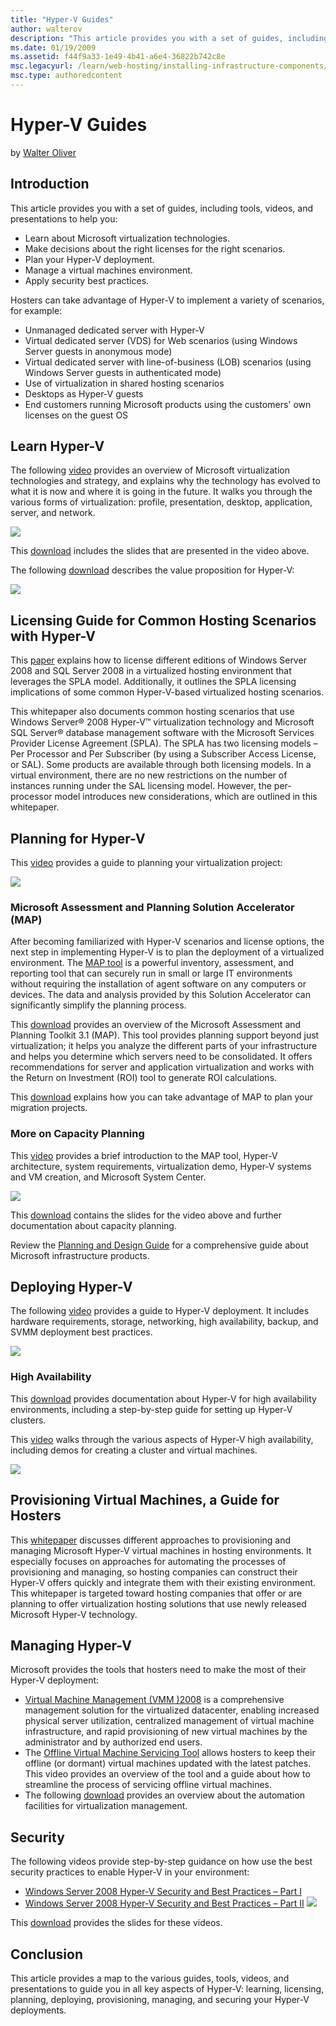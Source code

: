 ```yaml
---
title: "Hyper-V Guides"
author: walterov
description: "This article provides you with a set of guides, including tools, videos, and presentations to help you: Learn about Microsoft virtualization technologies. Ma..."
ms.date: 01/19/2009
ms.assetid: f44f9a33-1e49-4b41-a6e4-36822b742c8e
msc.legacyurl: /learn/web-hosting/installing-infrastructure-components/hyper-v-guides
msc.type: authoredcontent
---
```

# Hyper-V Guides

by [Walter Oliver](https://github.com/walterov)

## Introduction

This article provides you with a set of guides, including tools, videos, and presentations to help you:

- Learn about Microsoft virtualization technologies.
- Make decisions about the right licenses for the right scenarios.
- Plan your Hyper-V deployment.
- Manage a virtual machines environment.
- Apply security best practices.

Hosters can take advantage of Hyper-V to implement a variety of scenarios, for example:

- Unmanaged dedicated server with Hyper-V
- Virtual dedicated server (VDS) for Web scenarios (using Windows Server guests in anonymous mode)
- Virtual dedicated server with line-of-business (LOB) scenarios (using Windows Server guests in authenticated mode)
- Use of virtualization in shared hosting scenarios
- Desktops as Hyper-V guests
- End customers running Microsoft products using the customers' own licenses on the guest OS

## Learn Hyper-V

The following [video](https://mediadl.microsoft.com/mediadl/IISNET/Media/HDA20-HyperV/Virtualization%20360-Microsoft%20Virtualization%20Strategy.wmv "video") provides an overview of Microsoft virtualization technologies and strategy, and explains why the technology has evolved to what it is now and where it is going in the future. It walks you through the various forms of virtualization: profile, presentation, desktop, application, server, and network.

[![](hyper-v-guides/_static/image2.jpg)](hyper-v-guides/_static/image1.jpg)

This [download](https://download.microsoft.com/download/A/2/F/A2F199C0-672E-44E6-BF1D-878E233C3F08/ValueProp.zip "download") includes the slides that are presented in the video above. 

The following [download](https://download.microsoft.com/download/A/2/F/A2F199C0-672E-44E6-BF1D-878E233C3F08/ValueProp.zip "download") describes the value proposition for Hyper-V:

[![](hyper-v-guides/_static/image5.jpg)](hyper-v-guides/_static/image4.jpg)

## Licensing Guide for Common Hosting Scenarios with Hyper-V

This [paper](https://download.microsoft.com/download/A/2/F/A2F199C0-672E-44E6-BF1D-878E233C3F08/HypeVLicensingWhitepaper.zip "paper") explains how to license different editions of Windows Server 2008 and SQL Server 2008 in a virtualized hosting environment that leverages the SPLA model. Additionally, it outlines the SPLA licensing implications of some common Hyper-V-based virtualized hosting scenarios.

This whitepaper also documents common hosting scenarios that use Windows Server® 2008 Hyper-V™ virtualization technology and Microsoft SQL Server® database management software with the Microsoft Services Provider License Agreement (SPLA). The SPLA has two licensing models – Per Processor and Per Subscriber (by using a Subscriber Access License, or SAL). Some products are available through both licensing models. In a virtual environment, there are no new restrictions on the number of instances running under the SAL licensing model. However, the per-processor model introduces new considerations, which are outlined in this whitepaper.

## Planning for Hyper-V

This [video](https://mediadl.microsoft.com/mediadl/IISNET/Media/HDA20-HyperV/Scalable%20Virtualized%20Infrastructure.wmv "video") provides a guide to planning your virtualization project:

[![](hyper-v-guides/_static/image7.jpg)](hyper-v-guides/_static/image6.jpg)

### Microsoft Assessment and Planning Solution Accelerator (MAP)

After becoming familiarized with Hyper-V scenarios and license options, the next step in implementing Hyper-V is to plan the deployment of a virtualized environment. The [MAP tool](https://www.microsoft.com/MAP "MAP tool") is a powerful inventory, assessment, and reporting tool that can securely run in small or large IT environments without requiring the installation of agent software on any computers or devices. The data and analysis provided by this Solution Accelerator can significantly simplify the planning process.

This [download](https://download.microsoft.com/download/A/2/F/A2F199C0-672E-44E6-BF1D-878E233C3F08/IntroducingMicrosoftAssessmentandPlanningSolutionAccelerator.zip "download") provides an overview of the Microsoft Assessment and Planning Toolkit 3.1 (MAP). This tool provides planning support beyond just virtualization; it helps you analyze the different parts of your infrastructure and helps you determine which servers need to be consolidated. It offers recommendations for server and application virtualization and works with the Return on Investment (ROI) tool to generate ROI calculations.

This [download](https://download.microsoft.com/download/A/2/F/A2F199C0-672E-44E6-BF1D-878E233C3F08/Migration.zip "download") explains how you can take advantage of MAP to plan your migration projects.

### More on Capacity Planning

This [video](https://mediadl.microsoft.com/mediadl/IISNET/Media/HDA20-HyperV/Hyper-V%20Architecture,%20Scenarios%20&amp;%20Networking.wmv "video") provides a brief introduction to the MAP tool, Hyper-V architecture, system requirements, virtualization demo, Hyper-V systems and VM creation, and Microsoft System Center.

[![](hyper-v-guides/_static/image9.jpg)](hyper-v-guides/_static/image8.jpg)

This [download](https://download.microsoft.com/download/A/2/F/A2F199C0-672E-44E6-BF1D-878E233C3F08/CapacityPlanning.zip "download") contains the slides for the video above and further documentation about capacity planning.

Review the [Planning and Design Guide](https://technet.microsoft.com/library/cc196387.aspx "Planning and Design Guide") for a comprehensive guide about Microsoft infrastructure products.

## Deploying Hyper-V

The following [video](https://www.microsoft.com/emea/spotlight/sessionh.aspx?videoid=999&amp;PUID=0003BFFD806C3741 "video") provides a guide to Hyper-V deployment. It includes hardware requirements, storage, networking, high availability, backup, and SVMM deployment best practices.

[![](hyper-v-guides/_static/image11.jpg)](hyper-v-guides/_static/image10.jpg)

### High Availability

This [download](https://download.microsoft.com/download/A/2/F/A2F199C0-672E-44E6-BF1D-878E233C3F08/HighAvailability.zip "download") provides documentation about Hyper-V for high availability environments, including a step-by-step guide for setting up Hyper-V clusters.

This [video](https://mediadl.microsoft.com/mediadl/IISNET/Media/HDA20-HyperV/Virtualization%20and%20High%20Availability.wmv "video") walks through the various aspects of Hyper-V high availability, including demos for creating a cluster and virtual machines.

[![](hyper-v-guides/_static/image13.jpg)](hyper-v-guides/_static/image12.jpg)

<a id="_Toc220069378"></a>

## Provisioning Virtual Machines, a Guide for Hosters

This [whitepaper](https://download.microsoft.com/download/A/2/F/A2F199C0-672E-44E6-BF1D-878E233C3F08/ProvisioningHyper-VVirtualMachineinHostingEnvironment.docx "whitepaper") discusses different approaches to provisioning and managing Microsoft Hyper-V virtual machines in hosting environments. It especially focuses on approaches for automating the processes of provisioning and managing, so hosting companies can construct their Hyper-V offers quickly and integrate them with their existing environment. This whitepaper is targeted toward hosting companies that offer or are planning to offer virtualization hosting solutions that use newly released Microsoft Hyper-V technology.

<a id="_Toc220069379"></a>

## Managing Hyper-V

Microsoft provides the tools that hosters need to make the most of their Hyper-V deployment:

- [Virtual Machine Management (VMM )2008](https://technet.microsoft.com/scvmm/default.aspx "Virtual Machine Management (VMM) 2008") is a comprehensive management solution for the virtualized datacenter, enabling increased physical server utilization, centralized management of virtual machine infrastructure, and rapid provisioning of new virtual machines by the administrator and by authorized end users.
- The [Offline Virtual Machine Servicing Tool](https://technet.microsoft.com/library/cc501231.aspx "Offline Virtual Machine Servicing Tool") allows hosters to keep their offline (or dormant) virtual machines updated with the latest patches. This video provides an overview of the tool and a guide about how to streamline the process of servicing offline virtual machines.
- The following [download](https://download.microsoft.com/download/A/2/F/A2F199C0-672E-44E6-BF1D-878E233C3F08/ManagingHyperV.zip "download") provides an overview about the automation facilities for virtualization management.

<a id="_Toc220069380"></a>

## Security

The following videos provide step-by-step guidance on how use the best security practices to enable Hyper-V in your environment:

- [Windows Server 2008 Hyper-V Security and Best Practices – Part I](https://mediadl.microsoft.com/mediadl/IISNET/Media/HDA20-HyperV/Windows%20Server%202008%20Hyper-V%20Security%20and%20Best%20Practices1.wmv "Windows Server 2008 Hyper-V Security and Best Practices - Part I")
- [Windows Server 2008 Hyper-V Security and Best Practices – Part II](https://mediadl.microsoft.com/mediadl/IISNET/Media/HDA20-HyperV/Windows%20Server%202008%20Hyper-V%20Security%20and%20Best%20Practices2.wmv "Windows Server 2008 Hyper-V Security and Best Practices - Part II") [![](hyper-v-guides/_static/image15.jpg)](hyper-v-guides/_static/image14.jpg)

This [download](https://download.microsoft.com/download/A/2/F/A2F199C0-672E-44E6-BF1D-878E233C3F08/Security.zip "download") provides the slides for these videos.<a id="_Toc220069381"></a>

## Conclusion

This article provides a map to the various guides, tools, videos, and presentations to guide you in all key aspects of Hyper-V: learning, licensing, planning, deploying, provisioning, managing, and securing your Hyper-V deployments.

